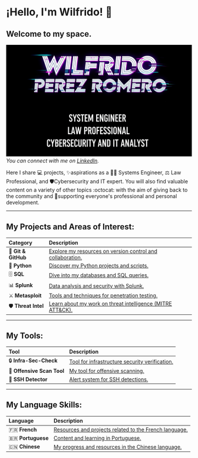 
# ¡Hello, I'm Wilfrido! 👋

## Welcome to my space.

![Wilfrido Perez Romero - Cybersecurity and IT Analyst](Cyberpunkfont.png)
_You can connect with me on [LinkedIn](https://www.linkedin.com/in/wilfridocostarica)._

Here I share 💻 projects, ✨aspirations as a 👨‍💻 Systems Engineer, ⚖️ Law Professional, and 🛡️Cybersecurity and IT expert. You will also find valuable content on a variety of other topics :octocat: with the aim of giving back to the community and 🤝supporting everyone's professional and personal development.

---

## **My Projects and Areas of Interest:**

| Category           | Description                                                                                               |
| :------------------ | :-------------------------------------------------------------------------------------------------------- |
| 🚀 **Git & GitHub** | [Explore my resources on version control and collaboration.](https://github.com/Echo506/Echo/blob/99369e5e146e726c46f271888d7600ef2810af24/Git%7CGithub.md) |
| 🐍 **Python** | [Discover my Python projects and scripts.](https://github.com/Echo506/Echo/blob/75907a1e2a0da9c34692243372906509d9b2b30b/Python.md) |
| 🗄️ **SQL** | [Dive into my databases and SQL queries.](https://github.com/Echo506/Echo/blob/e85a55684e2b09d62a648306338ea4f40562fe34/SQL.md) |
| 📊 **Splunk** | [Data analysis and security with Splunk.](https://github.com/Echo506/Echo/blob/725a097b370766d0d1117f2a7348d8f59784d546/Splunk.md)         |
| ⚔️ **Metasploit** | [Tools and techniques for penetration testing.](https://github.com/Echo506/Echo/blob/c4798caf6abe33f08e8f20519dbdd81adf39f8ed/Metasploit.md) |
| 🛡️ **Threat Intel** | [Learn about my work on threat intelligence (MITRE ATT&CK).](https://github.com/Echo506/Echo/blob/1137925ccb7f764947511e9056ecb4859f620ed6/MITRE%20ATT%26CK.md) |

---

## **My Tools:**

| Tool                     | Description                                                                                               |
| :----------------------- | :-------------------------------------------------------------------------------------------------------- |
| 🔒 **Infra-Sec-Check** | [Tool for infrastructure security verification.](https://github.com/Echo506/Echo/blob/a722a204872f0f309d0e0c1922d7385367f62a9e/InfraSec.md) |
| 🔎 **Offensive Scan Tool** | [My tool for offensive scanning.](https://github.com/Echo506/Echo/blob/a722a204872f0f309d0e0c1922d7385367f62a9e/OfficeScanTool.md) |
| 🚨 **SSH Detector** | [Alert system for SSH detections.](https://github.com/Echo506/Echo/blob/a722a204872f0f309d0e0c1922d7385367f62a9e/SSHDetector.md)                               |

---

## **My Language Skills:**

| Language        | Description                                                                                               |
| :-------------- | :-------------------------------------------------------------------------------------------------------- |
| 🇫🇷 **French** | [Resources and projects related to the French language.](https://github.com/Echo506/French/blob/master/Git-French.md) |
| 🇧🇷 **Portuguese** | [Content and learning in Portuguese.](https://github.com/Echo506/Portuguese/blob/main/GIT-Portuguese.md) |
| 🇨🇳 **Chinese** | [My progress and resources in the Chinese language.](https://github.com/Echo506/Chinese/blob/master/GIT-Chinese.md) |
```
